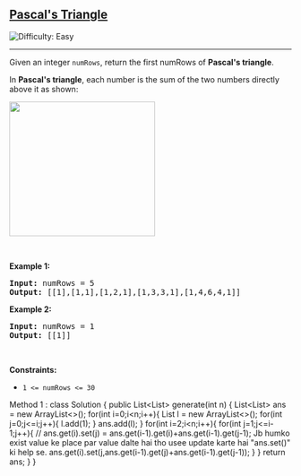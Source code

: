 <h2><a href="https://leetcode.com/problems/pascals-triangle">Pascal's Triangle</a></h2> <img src='https://img.shields.io/badge/Difficulty-Easy-brightgreen' alt='Difficulty: Easy' /><hr><p>Given an integer <code>numRows</code>, return the first numRows of <strong>Pascal&#39;s triangle</strong>.</p>

<p>In <strong>Pascal&#39;s triangle</strong>, each number is the sum of the two numbers directly above it as shown:</p>
<img alt="" src="https://upload.wikimedia.org/wikipedia/commons/0/0d/PascalTriangleAnimated2.gif" style="height:240px; width:260px" />
<p>&nbsp;</p>
<p><strong class="example">Example 1:</strong></p>
<pre><strong>Input:</strong> numRows = 5
<strong>Output:</strong> [[1],[1,1],[1,2,1],[1,3,3,1],[1,4,6,4,1]]
</pre><p><strong class="example">Example 2:</strong></p>
<pre><strong>Input:</strong> numRows = 1
<strong>Output:</strong> [[1]]
</pre>
<p>&nbsp;</p>
<p><strong>Constraints:</strong></p>

<ul>
	<li><code>1 &lt;= numRows &lt;= 30</code></li>
</ul>


Method 1 : 
class Solution {
    public List<List<Integer>> generate(int n) {
        List<List<Integer>> ans = new ArrayList<>();
        for(int i=0;i<n;i++){
            List<Integer> l = new ArrayList<>();
            for(int j=0;j<=i;j++){
                l.add(1);
            }
            ans.add(l);
        }
        for(int i=2;i<n;i++){
            for(int j=1;j<=i-1;j++){
               // ans.get(i).set(j) = ans.get(i-1).get(i)+ans.get(i-1).get(j-1); Jb humko exist value ke place par value dalte hai tho usee update karte hai "ans.set()" ki help se.
               ans.get(i).set(j,ans.get(i-1).get(j)+ans.get(i-1).get(j-1));
            }
        }
        return ans;
    }
}
